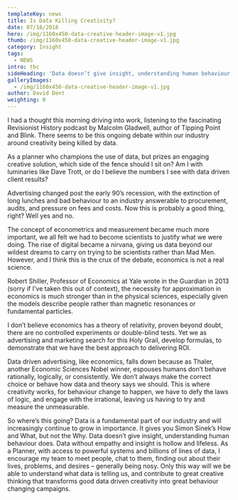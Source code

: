 ```yaml
---
templateKey: news
title: Is Data Killing Creativity?
date: 07/18/2018
hero: /img/1160x450-data-creative-header-image-v1.jpg
thumb: /img/1160x450-data-creative-header-image-v1.jpg
category: Insight
tags:
  - NEWS
intro: tbc
sideHeading: 'Data doesn’t give insight, understanding human behaviour does.'
galleryImages:
  - /img/1160x450-data-creative-header-image-v1.jpg
author: David Dent
weighting: 0
---
```

I had a thought this morning driving into work, listening to the fascinating Revisionist History podcast by Malcolm Gladwell, author of Tipping Point and Blink.  There seems to be this ongoing debate within our industry around creativity being killed by data.  

As a planner who champions the use of data, but prizes an engaging creative solution, which side of the fence should I sit on?  Am I with luminaries like Dave Trott, or do I believe the numbers I see with data driven client results?

Advertising changed post the early 90’s recession, with the extinction of long lunches and bad behaviour to an industry answerable to procurement, audits, and pressure on fees and costs.  Now this is probably a good thing, right?  Well yes and no.  

The concept of econometrics and measurement became much more important, we all felt we had to become scientists to justify what we were doing.  The rise of digital became a nirvana, giving us data beyond our wildest dreams to carry on trying to be scientists rather than Mad Men.  However, and I think this is the crux of the debate, economics is not a real science.  

Robert Shiller, Professor of Economics at Yale wrote in the Guardian in 2013 (sorry if I’ve taken this out of context), the necessity for approximation in economics is much stronger than in the physical sciences, especially given the models describe people rather than magnetic resonances or fundamental particles.  

I don’t believe economics has a theory of relativity, proven beyond doubt, there are no controlled experiments or double-blind tests.  Yet we as advertising and marketing search for this Holy Grail, develop formulas, to demonstrate that we have the best approach to delivering ROI.

Data driven advertising, like economics, falls down because as Thaler, another Economic Sciences Nobel winner, espouses humans don’t behave rationally, logically, or consistently.  We don’t always make the correct choice or behave how data and theory says we should.  This is where creativity works, for behaviour change to happen, we have to defy the laws of logic, and engage with the irrational, leaving us having to try and measure the unmeasurable.

So where’s this going?  Data is a fundamental part of our industry and will increasingly continue to grow in importance.  It gives you Simon Sinek’s How and What, but not the Why.  Data doesn’t give insight, understanding human behaviour does.  Data without empathy and insight is hollow and lifeless.  As a Planner, with access to powerful systems and billions of lines of data, I encourage my team to meet people, chat to them, finding out about their lives, problems, and desires – generally being nosy.  Only this way will we be able to understand what data is telling us, and contribute to great creative thinking that transforms good data driven creativity into great behaviour changing campaigns.
